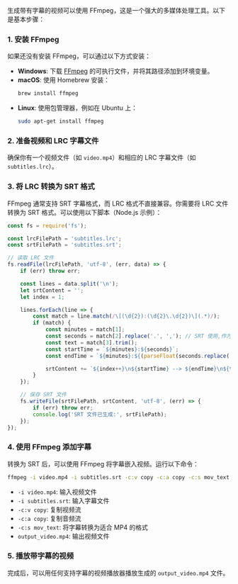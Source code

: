 生成带有字幕的视频可以使用 FFmpeg，这是一个强大的多媒体处理工具。以下是基本步骤：

### 1. 安装 FFmpeg

如果还没有安装 FFmpeg，可以通过以下方式安装：

- **Windows**: 下载 [FFmpeg](https://ffmpeg.org/download.html) 的可执行文件，并将其路径添加到环境变量。
- **macOS**: 使用 Homebrew 安装：
  ```bash
  brew install ffmpeg
  ```
- **Linux**: 使用包管理器，例如在 Ubuntu 上：
  ```bash
  sudo apt-get install ffmpeg
  ```

### 2. 准备视频和 LRC 字幕文件

确保你有一个视频文件（如 `video.mp4`）和相应的 LRC 字幕文件（如 `subtitles.lrc`）。

### 3. 将 LRC 转换为 SRT 格式

FFmpeg 通常支持 SRT 字幕格式，而 LRC 格式不直接兼容。你需要将 LRC 文件转换为 SRT 格式。可以使用以下脚本（Node.js 示例）：

```javascript
const fs = require('fs');

const lrcFilePath = 'subtitles.lrc';
const srtFilePath = 'subtitles.srt';

// 读取 LRC 文件
fs.readFile(lrcFilePath, 'utf-8', (err, data) => {
    if (err) throw err;

    const lines = data.split('\n');
    let srtContent = '';
    let index = 1;

    lines.forEach(line => {
        const match = line.match(/\[(\d{2}):(\d{2}\.\d{2})\](.*)/);
        if (match) {
            const minutes = match[1];
            const seconds = match[2].replace('.', ','); // SRT 使用,作为小数点
            const text = match[3].trim();
            const startTime = `${minutes}:${seconds}`;
            const endTime = `${minutes}:${(parseFloat(seconds.replace(',', '.')) + 2).toFixed(2).replace('.', ',')}`; // 假设每行持续2秒

            srtContent += `${index++}\n${startTime} --> ${endTime}\n${text}\n\n`;
        }
    });

    // 保存 SRT 文件
    fs.writeFile(srtFilePath, srtContent, 'utf-8', (err) => {
        if (err) throw err;
        console.log('SRT 文件已生成:', srtFilePath);
    });
});
```

### 4. 使用 FFmpeg 添加字幕

转换为 SRT 后，可以使用 FFmpeg 将字幕嵌入视频。运行以下命令：

```bash
ffmpeg -i video.mp4 -i subtitles.srt -c:v copy -c:a copy -c:s mov_text output_video.mp4
```

- `-i video.mp4`: 输入视频文件
- `-i subtitles.srt`: 输入字幕文件
- `-c:v copy`: 复制视频流
- `-c:a copy`: 复制音频流
- `-c:s mov_text`: 将字幕转换为适合 MP4 的格式
- `output_video.mp4`: 输出视频文件

### 5. 播放带字幕的视频

完成后，可以用任何支持字幕的视频播放器播放生成的 `output_video.mp4` 文件。
